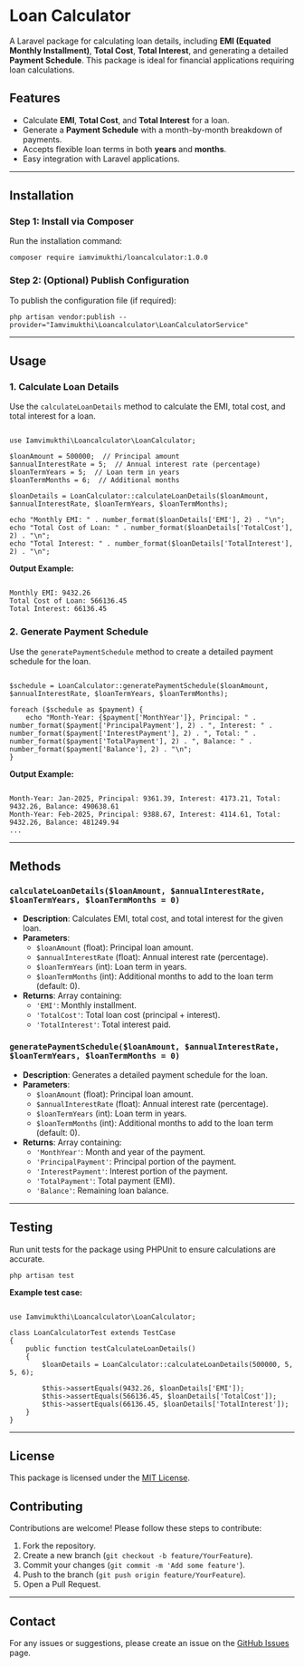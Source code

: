 <h1>Loan Calculator</h1>

<p>A Laravel package for calculating loan details, including <b>EMI (Equated Monthly Installment)</b>, <b>Total Cost</b>, <b>Total Interest</b>, and generating a detailed <b>Payment Schedule</b>. This package is ideal for financial applications requiring loan calculations.</p>

<h2>Features</h2>
<ul>
    <li>Calculate <b>EMI</b>, <b>Total Cost</b>, and <b>Total Interest</b> for a loan.</li>
    <li>Generate a <b>Payment Schedule</b> with a month-by-month breakdown of payments.</li>
    <li>Accepts flexible loan terms in both <b>years</b> and <b>months</b>.</li>
    <li>Easy integration with Laravel applications.</li>
</ul>

<hr>

<h2>Installation</h2>

<h3>Step 1: Install via Composer</h3>

<p>Run the installation command:</p>

<pre><code>composer require iamvimukthi/loancalculator:1.0.0</code></pre>

<h3>Step 2: (Optional) Publish Configuration</h3>
<p>To publish the configuration file (if required):</p>

<pre><code>php artisan vendor:publish --provider="Iamvimukthi\Loancalculator\LoanCalculatorService"</code></pre>

<hr>

<h2>Usage</h2>

<h3>1. <b>Calculate Loan Details</b></h3>
<p>Use the <code>calculateLoanDetails</code> method to calculate the EMI, total cost, and total interest for a loan.</p>

<pre><code>
use Iamvimukthi\Loancalculator\LoanCalculator;

$loanAmount = 500000;  // Principal amount
$annualInterestRate = 5;  // Annual interest rate (percentage)
$loanTermYears = 5;  // Loan term in years
$loanTermMonths = 6;  // Additional months

$loanDetails = LoanCalculator::calculateLoanDetails($loanAmount, $annualInterestRate, $loanTermYears, $loanTermMonths);

echo "Monthly EMI: " . number_format($loanDetails['EMI'], 2) . "\n";
echo "Total Cost of Loan: " . number_format($loanDetails['TotalCost'], 2) . "\n";
echo "Total Interest: " . number_format($loanDetails['TotalInterest'], 2) . "\n";
</code></pre>

<p><b>Output Example:</b></p>

<pre><code>
Monthly EMI: 9432.26
Total Cost of Loan: 566136.45
Total Interest: 66136.45
</code></pre>

<h3>2. <b>Generate Payment Schedule</b></h3>
<p>Use the <code>generatePaymentSchedule</code> method to create a detailed payment schedule for the loan.</p>

<pre><code>
$schedule = LoanCalculator::generatePaymentSchedule($loanAmount, $annualInterestRate, $loanTermYears, $loanTermMonths);

foreach ($schedule as $payment) {
    echo "Month-Year: {$payment['MonthYear']}, Principal: " . number_format($payment['PrincipalPayment'], 2) . ", Interest: " . number_format($payment['InterestPayment'], 2) . ", Total: " . number_format($payment['TotalPayment'], 2) . ", Balance: " . number_format($payment['Balance'], 2) . "\n";
}
</code></pre>

<p><b>Output Example:</b></p>

<pre><code>
Month-Year: Jan-2025, Principal: 9361.39, Interest: 4173.21, Total: 9432.26, Balance: 490638.61
Month-Year: Feb-2025, Principal: 9388.67, Interest: 4114.61, Total: 9432.26, Balance: 481249.94
...
</code></pre>

<hr>

<h2>Methods</h2>

<h3><code>calculateLoanDetails($loanAmount, $annualInterestRate, $loanTermYears, $loanTermMonths = 0)</code></h3>
<ul>
    <li><b>Description</b>: Calculates EMI, total cost, and total interest for the given loan.</li>
    <li><b>Parameters</b>:
        <ul>
            <li><code>$loanAmount</code> (float): Principal loan amount.</li>
            <li><code>$annualInterestRate</code> (float): Annual interest rate (percentage).</li>
            <li><code>$loanTermYears</code> (int): Loan term in years.</li>
            <li><code>$loanTermMonths</code> (int): Additional months to add to the loan term (default: 0).</li>
        </ul>
    </li>
    <li><b>Returns</b>: Array containing:
        <ul>
            <li><code>'EMI'</code>: Monthly installment.</li>
            <li><code>'TotalCost'</code>: Total loan cost (principal + interest).</li>
            <li><code>'TotalInterest'</code>: Total interest paid.</li>
        </ul>
    </li>
</ul>

<h3><code>generatePaymentSchedule($loanAmount, $annualInterestRate, $loanTermYears, $loanTermMonths = 0)</code></h3>
<ul>
    <li><b>Description</b>: Generates a detailed payment schedule for the loan.</li>
    <li><b>Parameters</b>:
        <ul>
            <li><code>$loanAmount</code> (float): Principal loan amount.</li>
            <li><code>$annualInterestRate</code> (float): Annual interest rate (percentage).</li>
            <li><code>$loanTermYears</code> (int): Loan term in years.</li>
            <li><code>$loanTermMonths</code> (int): Additional months to add to the loan term (default: 0).</li>
        </ul>
    </li>
    <li><b>Returns</b>: Array containing:
        <ul>
            <li><code>'MonthYear'</code>: Month and year of the payment.</li>
            <li><code>'PrincipalPayment'</code>: Principal portion of the payment.</li>
            <li><code>'InterestPayment'</code>: Interest portion of the payment.</li>
            <li><code>'TotalPayment'</code>: Total payment (EMI).</li>
            <li><code>'Balance'</code>: Remaining loan balance.</li>
        </ul>
    </li>
</ul>

<hr>

<h2>Testing</h2>
<p>Run unit tests for the package using PHPUnit to ensure calculations are accurate.</p>

<pre><code>php artisan test</code></pre>

<p><b>Example test case:</b></p>

<pre><code>
use Iamvimukthi\Loancalculator\LoanCalculator;

class LoanCalculatorTest extends TestCase
{
    public function testCalculateLoanDetails()
    {
        $loanDetails = LoanCalculator::calculateLoanDetails(500000, 5, 5, 6);

        $this->assertEquals(9432.26, $loanDetails['EMI']);
        $this->assertEquals(566136.45, $loanDetails['TotalCost']);
        $this->assertEquals(66136.45, $loanDetails['TotalInterest']);
    }
}
</code></pre>

<hr>

<h2>License</h2>
<p>This package is licensed under the <a href="LICENSE">MIT License</a>.</p>

<h2>Contributing</h2>
<p>Contributions are welcome! Please follow these steps to contribute:</p>
<ol>
    <li>Fork the repository.</li>
    <li>Create a new branch (<code>git checkout -b feature/YourFeature</code>).</li>
    <li>Commit your changes (<code>git commit -m 'Add some feature'</code>).</li>
    <li>Push to the branch (<code>git push origin feature/YourFeature</code>).</li>
    <li>Open a Pull Request.</li>
</ol>

<hr>

<h2>Contact</h2>
<p>For any issues or suggestions, please create an issue on the <a href="https://github.com/loan-calculator/issues">GitHub Issues</a> page.</p>
